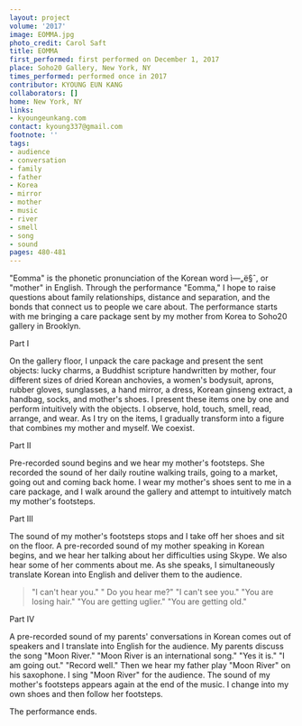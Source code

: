 ```yaml
---
layout: project
volume: '2017'
image: EOMMA.jpg
photo_credit: Carol Saft
title: EOMMA
first_performed: first performed on December 1, 2017
place: Soho20 Gallery, New York, NY
times_performed: performed once in 2017
contributor: KYOUNG EUN KANG
collaborators: []
home: New York, NY
links:
- kyoungeunkang.com
contact: kyoung337@gmail.com
footnote: ''
tags:
- audience
- conversation
- family
- father
- Korea
- mirror
- mother
- music
- river
- smell
- song
- sound
pages: 480-481
---
```


"Eomma" is the phonetic pronunciation of the Korean word ì—„ë§ˆ, or "mother" in English. Through the performance "Eomma," I hope to raise questions about family relationships, distance and separation, and the bonds that connect us to people we care about. The performance starts with me bringing a care package sent by my mother from Korea to Soho20 gallery in Brooklyn.

Part I

On the gallery floor, I unpack the care package and present the sent objects: lucky charms, a Buddhist scripture handwritten by mother, four different sizes of dried Korean anchovies, a women's bodysuit, aprons, rubber gloves, sunglasses, a hand mirror, a dress, Korean ginseng extract, a handbag, socks, and mother's shoes. I present these items one by one and perform intuitively with the objects. I observe, hold, touch, smell, read, arrange, and wear. As I try on the items, I gradually transform into a figure that combines my mother and myself. We coexist.

Part II

Pre-recorded sound begins and we hear my mother's footsteps. She recorded the sound of her daily routine walking trails, going to a market, going out and coming back home. I wear my mother's shoes sent to me in a care package, and I walk around the gallery and attempt to intuitively match my mother's footsteps.

Part III

The sound of my mother's footsteps stops and I take off her shoes and sit on the floor. A pre-recorded sound of my mother speaking in Korean begins, and we hear her talking about her difficulties using Skype. We also hear some of her comments about me. As she speaks, I simultaneously translate Korean into English and deliver them to the audience.

> "I can't hear you." " Do you hear me?" "I can't see you." "You are losing hair." "You are getting uglier." "You are getting old."

Part IV

A pre-recorded sound of my parents' conversations in Korean comes out of speakers and I translate into English for the audience. My parents discuss the song "Moon River." "Moon River is an international song." "Yes it is." "I am going out." "Record well." Then we hear my father play "Moon River" on his saxophone. I sing "Moon River" for the audience. The sound of my mother's footsteps appears again at the end of the music. I change into my own shoes and then follow her footsteps.

The performance ends.
